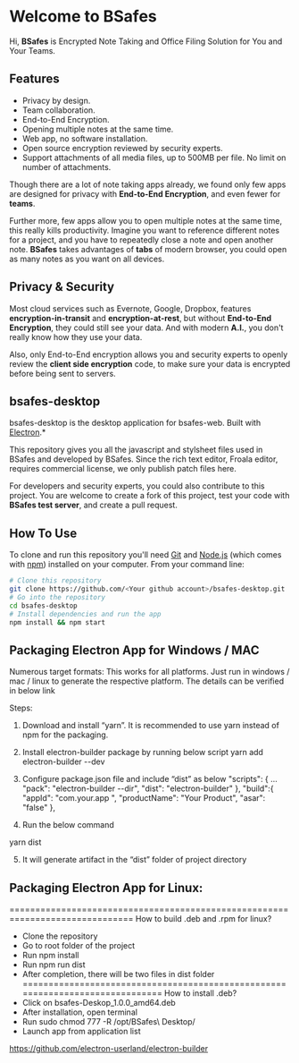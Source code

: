 # Welcome to BSafes
Hi, **BSafes** is Encrypted Note Taking and Office Filing Solution for You and Your Teams.
## Features
 - Privacy by design.
 - Team collaboration.
 - End-to-End Encryption.
 - Opening multiple notes at the same time.
 - Web app, no software installation.
 - Open source encryption reviewed by security experts.
 - Support attachments of all media files, up to 500MB per file. No limit on number of attachments.
 
Though there are a lot of note taking apps already, we found only few apps are designed for privacy with **End-to-End Encryption**, and even fewer for **teams**.

Further more, few apps allow you to open multiple notes at the same time, this really kills productivity. Imagine you want to reference different notes for a project, and you have to repeatedly close a note and open another note. **BSafes** takes advantages of **tabs** of modern browser, you could open as many notes as you want on all devices. 
## Privacy & Security
Most cloud services such as Evernote, Google, Dropbox, features **encryption-in-transit** and **encryption-at-rest**, but without **End-to-End Encryption**, they could still see your data. And with modern **A.I.**, you don't really know how they use your data.

Also, only End-to-End encryption allows you and security experts to openly review the **client side encryption** code, to make sure your data is encrypted before being sent to servers.

## bsafes-desktop
bsafes-desktop is the desktop application for bsafes-web. Built with [Electron](https://github.com/atom/electron).*

This repository gives you all the javascript and stylsheet files used in BSafes and developed by BSafes. Since the rich text editor, Froala editor, requires commercial license, we only publish patch files here. 

For developers and security experts, you could also contribute to this project. You are welcome to create a fork of this project, test your code with **BSafes test server**, and create a pull request. 
## How To Use

To clone and run this repository you'll need [Git](https://git-scm.com) and [Node.js](https://nodejs.org/en/download/) (which comes with [npm](https://www.npmjs.com/)) installed on your computer. From your command line:

``` bash
# Clone this repository
git clone https://github.com/<Your github account>/bsafes-desktop.git
# Go into the repository
cd bsafes-desktop
# Install dependencies and run the app
npm install && npm start
```

## Packaging Electron App for Windows / MAC    
Numerous target formats:
This works for all platforms. Just run in windows / mac / linux to generate the respective platform.
The details can be verified in below link

Steps:

1.	Download and install “yarn”. It is recommended to use yarn instead of npm for the packaging.
2.	Install electron-builder package by running below script
yarn add electron-builder --dev

3.	Configure package.json file and include “dist” as below
"scripts": {
    ...
    "pack": "electron-builder --dir",
    "dist": "electron-builder"
  },
  "build":{
    "appId": "com.your.app ",
    "productName": "Your Product",
    "asar": "false"
  },

4.	Run the below command

yarn dist

5.	It will generate artifact in the “dist” folder of project directory

## Packaging Electron App for Linux:

==============================================================================
How to build .deb and .rpm for linux?
 - Clone the repository 
 - Go to root folder of the project
 - Run ​npm install 
 - Run npm run dist 
 - After completion, there will be two files in dist folder 
 ==============================================================================
How to install .deb?
 - Click on ​bsafes-Deskop_1.0.0_amd64.deb 
 - After installation, open terminal
 - Run ​sudo chmod 777 -R /opt/BSafes\ Desktop/
 - Launch app from application list 
 

https://github.com/electron-userland/electron-builder
